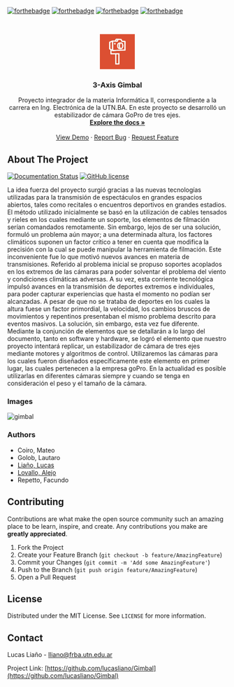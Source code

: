 <!-- Badged -->
[![forthebadge](https://forthebadge.com/images/badges/built-with-love.svg)](https://forthebadge.com)
[![forthebadge](https://forthebadge.com/images/badges/made-with-c.svg)](https://forthebadge.com)
[![forthebadge](https://forthebadge.com/images/badges/not-a-bug-a-feature.svg)](https://forthebadge.com)
[![forthebadge](https://forthebadge.com/images/badges/powered-by-coffee.svg)](https://forthebadge.com)

<!-- PROJECT LOGO -->
<br />
<p align="center">
  <a href="https://github.com/lucasliano/Gimbal">
    <img src="Fotos/logo.png" alt="Logo" width="80" height="80">
  </a>

  <h3 align="center">3-Axis Gimbal</h3>

  <p align="center">
    Proyecto integrador de la materia Informática II, correspondiente a la carrera en Ing. Electrónica de la UTN.BA.
    En este proyecto se desarrolló un estabilizador de cámara GoPro de tres ejes.
    <br />
    <a href="https://github.com/lucasliano/Gimbal/blob/master/EntregaFinal/Gimbal%20Informe.pdf"><strong>Explore the docs »</strong></a>
    <br />
    <br />
    <a href="https://github.com/lucasliano/Gimbal/blob/master/Fotos">View Demo</a>
    ·
    <a href="https://github.com/lucasliano/Gimbal/issues">Report Bug</a>
    ·
    <a href="https://github.com/lucasliano/Gimbal/issues">Request Feature</a>
  </p>
</p>





<!-- ABOUT THE PROJECT -->
## About The Project

[![Documentation Status](https://readthedocs.org/projects/ansicolortags/badge/?version=latest)](http://ansicolortags.readthedocs.io/?badge=latest)
[![GitHub license](https://img.shields.io/github/license/Naereen/StrapDown.js.svg)](https://github.com/Naereen/StrapDown.js/blob/master/LICENSE)

La idea fuerza del proyecto surgió gracias a las nuevas tecnologías utilizadas para la
transmisión de espectáculos en grandes espacios abiertos, tales como recitales o encuentros
deportivos en grandes estadios. El método utilizado inicialmente se basó en la utilización de cables
tensados y rieles en los cuales mediante un soporte, los elementos de filmación serían comandados
remotamente. Sin embargo, lejos de ser una solución, formuló un problema aún mayor; a una
determinada altura, los factores climáticos suponen un factor crítico a tener en cuenta que modifica la
precisión con la cual se puede manipular la herramienta de filmación.
Este inconveniente fue lo que motivó nuevos avances en materia de transmisiones. Referido
al problema inicial se propuso soportes acoplados en los extremos de las cámaras para poder
solventar el problema del viento y condiciones climáticas adversas.
A su vez, esta corriente tecnológica impulsó avances en la transmisión de deportes extremos
e individuales, para poder capturar experiencias que hasta el momento no podían ser alcanzadas. A
pesar de que no se trataba de deportes en los cuales la altura fuese un factor primordial, la velocidad,
los cambios bruscos de movimientos y repentinos presentaban el mismo problema descrito para
eventos masivos. La solución, sin embargo, esta vez fue diferente. Mediante la conjunción de
elementos que se detallarán a lo largo del documento, tanto en software y hardware, se logró el
elemento que nuestro proyecto intentará replicar, un estabilizador de cámara de tres ejes mediante
motores y algoritmos de control. Utilizaremos las cámaras para los cuales fueron diseñados
específicamente este elemento en primer lugar, las cuales pertenecen a la empresa goPro. En la
actualidad es posible utilizarlas en diferentes cámaras siempre y cuando se tenga en consideración el
peso y el tamaño de la cámara.

### Images

![gimbal](Fotos/Gimbal1.JPG)


### Authors

* Coiro, Mateo
* Golob, Lautaro
* [Liaño, Lucas](https://github.com/lucasliano)
* [Lovallo, Alejo](https://github.com/AlejoLovallo)
* Repetto, Facundo


<!-- CONTRIBUTING -->
## Contributing

Contributions are what make the open source community such an amazing place to be learn, inspire, and create. Any contributions you make are **greatly appreciated**.

1. Fork the Project
2. Create your Feature Branch (`git checkout -b feature/AmazingFeature`)
3. Commit your Changes (`git commit -m 'Add some AmazingFeature'`)
4. Push to the Branch (`git push origin feature/AmazingFeature`)
5. Open a Pull Request


<!-- LICENSE -->
## License

Distributed under the MIT License. See `LICENSE` for more information.


<!-- CONTACT -->
## Contact

Lucas Liaño - lliano@frba.utn.edu.ar

Project Link: [https://github.com/lucasliano/Gimbal](https://github.com/lucasliano/Gimbal)
